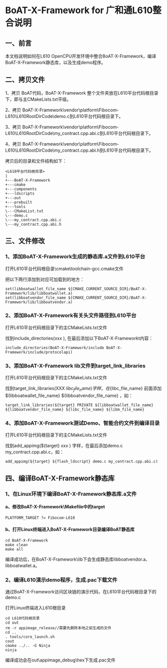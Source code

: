 # BoAT-X-Framework for 广和通L610整合说明


## 一、前言

本文档说明如何在L610 OpenCPU开发环境中整合BoAT-X-Framework，编译BoAT-X-Framework静态库，以及生成demo程序。


## 二、拷贝文件

1、拷贝 BoAT代码，BoAT-X-Framework 整个文件夹放在L610平台代码根目录下，即与主CMakeLists.txt平级。

2、拷贝 BoAT-X-Framework\vendor\platform\Fibocom-L610\L610RootDirCode\demo.c到L610平台代码根目录下。

3、拷贝 BoAT-X-Framework\vendor\platform\Fibocom-L610\L610RootDirCode\my_contract.cpp.abi.c到L610平台代码根目录下。

4、拷贝 BoAT-X-Framework\vendor\platform\Fibocom-L610\L610RootDirCode\my_contract.cpp.abi.h到L610平台代码根目录下。


拷贝后的目录和文件结构如下：
```
<L610平台代码根目录>
|
+---BoAT-X-Framework
+---cmake
+---components
+---ldscripts
+---out
+---prebuilt
+---tools
\---CMakeList.txt
\---demo.c
\---my_contract.cpp.abi.c
\---my_contract.cpp.abi.h
```


## 三、文件修改

### 1、添加BoAT-X-Framework生成的静态库.a文件到L610平台

  打开L610平台代码根目录\cmake\toolchain-gcc.cmake文件
  
  把以下两行添加到对应可加载到的地方：
  ```
  set(libboatwallet_file_name ${CMAKE_CURRENT_SOURCE_DIR}/BoAT-X-Framework/lib/libboatwallet.a)
  set(libboatvendor_file_name ${CMAKE_CURRENT_SOURCE_DIR}/BoAT-X-Framework/lib/libboatvendor.a)
  ```

### 2、添加BoAT-X-Framework有关头文件路径到L610平台

  打开L610平台代码根目录下的主CMakeLists.txt文件
  
  找到include_directories(xxx ), 在最后添加以下BoAT-X-Frameworkt内容：
  ```
  include_directories(BoAT-X-Framework/include BoAT-X-Framework/include/protocolapi)
  ```

### 3、添加BoAT-X-Framework lib文件到target_link_libraries

  打开L610平台代码根目录下的主CMakeLists.txt文件
  
  找到target_link_libraries(XXX ${libc_file_name}) 字样，在${libc_file_name} 前面添加 ${libboatwallet_file_name} ${libboatvendor_file_name} ，如：
  ```
  target_link_libraries(${target} PRIVATE ${libboatwallet_file_name} ${libboatvendor_file_name} ${libc_file_name} ${libm_file_name} 
  ```

### 4、添加BoAT-X-Framework测试Demo、智能合约文件到编译目录

  打开L610平台代码根目录下的主CMakeLists.txt文件

  找到add_appimg(${target} xxx ) 字样，在最后添加demo.c my_contract.cpp.abi.c，如：
  ```
  add_appimg(${target} ${flash_ldscript} demo.c my_contract.cpp.abi.c)
  ```

## 四、编译BoAT-X-Framework静态库

### 1、在Linux环境下编译BoAT-X-Framework静态库.a文件

   #### a、修改BoAT-X-Framework\Makefile中的target
   ```
   PLATFORM_TARGET ?= Fibocom-L610
   ```
   
   #### b、打开Linux终端进入BoAT-X-Framework目录编译BoAT静态库
   ```
   cd BoAT-X-Framework
   make clean
   make all
   ```
   
   编译成功后，在BoAT-X-Framework\lib下会生成静态库libboatvendor.a、libboatwallet.a。
   

### 2、编译L610演示demo程序，生成.pac下载文件

   通过BoAT-X-Framework访问区块链的演示代码，在L610平台代码根目录下的demo.c
   
   打开Linux终端进入L610根目录
   ```
   cd L610代码根目录
   cd out
   rm -r appimage_release//需要先删除本地之前生成的文件
   cd ..
   . tools/core_launch.sh
   cout
   cmake ../.. -G Ninja
   ninja
   ```
   编译成功会在out\appimage_debug\hex下生成.pac文件	

